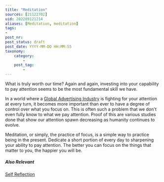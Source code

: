 ```yaml
---
title: "Meditation"
sources: [21122702]
uid: 202209121214
aliases: [Meditation, meditation]
tags:
-
post_nr:
post_status: draft
post_date: YYYY-MM-DD HH:MM:SS
taxonomy:
    category:
        -
    post_tag:
        -
---
```


What is truly worth our time? Again and again, investing into your capability to pay attention seems to be the most fundamental skill we have.

In a world where a [Global Advertising Industry](global-advertizing-industry.md) is fighting for your attention at every turn, it becomes more important than ever to have a degree of control over what you focus on. This is often such a problem that we don't even fully know to what we pay attention. Proof of this are various studies done that show our attention spawn decreasing as humanity continues to evolve.

Meditation, or simply, the practice of focus, is a simple way to practice being in the present. Dedicate a short portion of every day to sharpening your ability to pay attention. The better you can focus on the things that matter to you, the happier you will be.

##### Also Relevant
[Self Reflection](self-reflection.md)